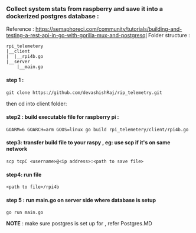 ﻿### Collect system stats from raspberry and save it into a dockerized postgres database :
Reference : https://semaphoreci.com/community/tutorials/building-and-testing-a-rest-api-in-go-with-gorilla-mux-and-postgresql
Folder structure :
```
rpi_telemetery
|__client
|  |__rpi4b.go
|__server
	|__main.go
```
#### step 1 : 
```
git clone https://github.com/devashishRaj/rip_telemetry.git
```

then cd into client folder:

#### step2 : build executable file for raspberry pi :
```
GOARM=6 GOARCH=arm GOOS=linux go build rpi_telemetery/client/rpi4b.go
```

#### step3: transfer build file to your raspy , eg: use scp if it's on same network 

```
scp tcpC <username>@<ip address>:<path to save file>
```
#### step4: run file 
```
<path to file>/rpi4b
```

#### step 5 : run main.go on server side where database is setup
```
go run main.go
```

__NOTE__ : make sure postgres is set up for , refer Postgres.MD 
